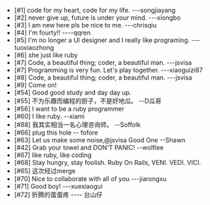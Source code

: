 * [#1] code for my heart, code for my life.  ---songjiayang
* [#2] never give up, future is under your mind. ---xiongbo
* [#3] I am new here pls be nice to me. ---chrisqiu
* [#4] I'm fourty!!                            ----qqren
* [#5] I'm no longer a UI designer and I really like programing.  ---tuoxiaozhong
* [#6] she just like ruby
* [#7] Code, a beautiful thing; coder, a beautiful man.  ---jsvisa
* [#7] Programming is very fun. Let's play together. ---xiaoguizi87
* [#8] Code, a beautiful thing; coder, a beautiful man.  ---jsvisa
* [#9] Come on!
* [#54] Good good study and day day up.
* [#55] 不为乐趣而编程的厨子，不是好地瓜。 --D瓜哥
* [#56] I want to be a ruby programmer
* [#60] I like ruby. --xiami
* [#88] 我其实相当一名心理咨询师。  --Soffolk
* [#66] plug this hole -- fofore
* [#63] Let us make some noise,@jsvisa Good One --Shawn
* [#42] Grab your towel and DON'T PANIC!  --wolflee
* [#67] like ruby, like coding
* [#68] Stay hungry, stay foolish. Ruby On Rails, VENI. VEDI. VICI.
* [#65] 这次经过merge
* [#70] Nice to collaborate with all of you ---jiarongxu
* [#71] Good boy!                           ---xuexiaogui
* [#72] 折腾的蛋蛋疼                        ---- 台山仔
